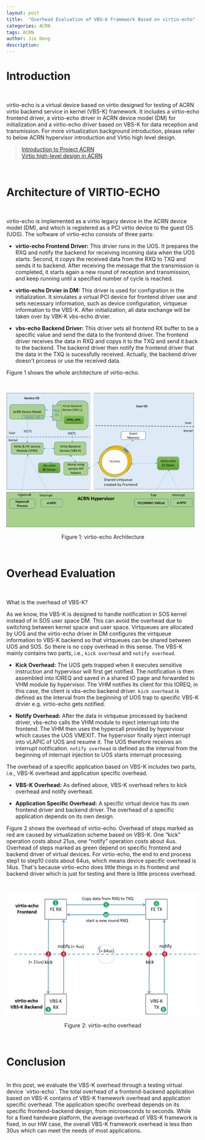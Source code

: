```yaml
---
layout: post
title:  "Overhead Evaluation of VBS-K Framework Based on virtio-echo"
categories: ACRN
tags: ACRN
author: Jie Deng
description: 
---
```


# Introduction 
<br>

virtio-echo is a virtual device based on virtio designed for testing of ACRN virtio backend service in kernel (VBS-K) framework. It includes a virtio-echo frontend driver, a virtio-echo driver in ACRN device model (DM) for initialization and a virtio-echo driver based on VBS-K for data reception and transmission. For more virtualization background introduction, please refer to below ACRN hypervisor introduction and Virtio high level design.

> [Introduction to Project ACRN](https://projectacrn.github.io/latest/introduction/index.html) <br>
[Virtio high-level design in ACRN](https://projectacrn.github.io/latest/developer-guides/virtio-hld.html)

<br>

# Architecture of VIRTIO-ECHO
<br>

virtio-echo is implemented as a virtio legacy device in the ACRN device model (DM), and which is registered as a PCI virtio device to the guest OS (UOS). The software of virtio-echo consists of three parts:

- **virtio-echo Frontend Driver:**
  This drvier runs in the UOS. It prepares the RXQ and notify the backend for receiving incoming data when the UOS starts. Second, it copys the received data from the RXQ to TXQ and sends it to backend. After receiving the message that the transmission is completed, it starts again a new round of reception and transmission, and keep running until a specified number of cycle is reached.

- **virtio-echo Drvier in DM:**
  This driver is used for configration in the initialization. It simulates a virtual PCI device for frontend driver use and sets necessary information, such as device configuration, virtqueue information to the VBS-K. After initialization, all data exchange will be taken over by VBK-K vbs-echo drvier.

- **vbs-echo Backend Driver:**
  This driver sets all frontend RX buffer to be a specific value and send the data to the frontend driver. The frontend driver receives the data in RXQ and copys it to the TXQ and send it back to the backend. The backend driver then notify the frontend driver that the data in the TXQ is sucessfully received. Actually, the backend driver doesn't prcoess or use the received data.

Figure 1 shows the whole architecture of virtio-echo.

<br>

![virtio-echo_architecture](/assets/images/acrn-vbsk/virtio-echo_architecture.png)
<p align="center">Figure 1: virtio-echo Architecture</p>

<br>

# Overhead Evaluation

<br>

What is the overhead of VBS-K? 

As we know, the VBS-K is designed to handle notification in SOS kernel instead of in SOS user space DM. This can avoid the overhead due to switching between kernel space and user space. Virtqueues are allocated by UOS and the virtio-echo driver in DM configures the virtqueue information to VBS-K backend so that virtqueues can be shared between UOS and SOS. So there is no copy overhead in this sense. The VBS-K mainly contains two parts, i.e., `kick overhead` and `notify overhead`.

- **Kick Overhead:**
  The UOS gets trapped when it executes sensitive instruction and hypervisor will first get notified. The notification is then assembled into IOREQ and saved in a shared IO page and forwarded to VHM module by hypervisor. The VHM notifies its client for this IOREQ, in this case, the client is vbs-echo backend driver. `kick overhead` is defined as the interval from the beginning of UOS trap to specific VBS-K drvier e.g. virtio-echo gets notified.

- **Notify Overhead:**
  After the data in virtqueue processed by backend driver, vbs-echo calls the VHM module to inject interrupt into the frontend. The VHM then uses the hypercall provided by hyperviosr which causes the UOS VMEXIT. The hypervisor finally inject interrupt into vLAPIC of UOS and resume it. The UOS therefore receives an interrupt notification. `notify overhead` is defined as the interval from the beginning of interrupt injection to UOS starts interrupt processing.

The overhead of a specific application based on VBS-K includes two parts, i.e., VBS-K overhead and application specific overhead.

- **VBS-K Overhead:**
  As defined above, VBS-K overhead refers to kick overhead and notify overhead.

- **Application Specific Overhead:**
  A specific virtual device has its own frontend driver and backend driver. The overhead of a specific application depends on its own design.

Figure 2 shows the overhead of virtio-echo. Overhead of steps marked as red are caused by virtualization scheme based on VBS-K. One “kick” operation costs about 21us, one “notify” operation costs about 4us. Overhead of steps marked as green depend on specific frontend and backend driver of virtual devices. For virtio-echo, the end to end process step1 to step10 costs about 64us, which means device specific overhead is 14us. That's because virtio-echo does little things in its frontend and backend driver which is just for testing and there is little process overhead.

<br>

![virtio-echo_overhead](/assets/images/acrn-vbsk/virtio-echo_overhead.png)
<p align="center">Figure 2: virtio-echo overhead</p>

<br>

# Conclusion

<br>
In this post, we evaluate the VBS-K overhead through a testing virtual device `virtio-echo`. The total overhead of a frontend-backend application based on VBS-K contains of VBS-K framework overhead and application specific overhead. The application specific overhead depends on its specific frontend-backend design, from microseconds to seconds. While for a fixed hardware platform, the average overhead of VBS-K framework is fixed, in our HW case, the overall VBS-K framework overhead is less than 30us which can meet the needs of most applications.

<br>